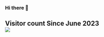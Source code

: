 ### Hi there 👋

<!--
**z-r0crypt/z-r0crypt** is a ✨ _special_ ✨ repository because its `README.md` (this file) appears on your GitHub profile.

Here are some ideas to get you started:

- 🔭 I’m currently working on ...
- 🌱 I’m currently learning ...
- 👯 I’m looking to collaborate on ...
- 🤔 I’m looking for help with ...
- 💬 Ask me about ...
- 📫 How to reach me: ...
- 😄 Pronouns: ...
- ⚡ Fun fact: ...
-->

<p align="left"> 
  <h2>Visitor count Since June 2023<br>
  <img src="https://profile-counter.glitch.me/z-r0crypt/count.svg" />
</p>
